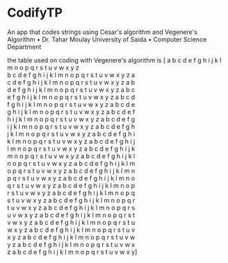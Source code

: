# CodifyTP
An app that codes strings using Cesar's algorithm and Vegenere's Algorithm
• Dr. Tahar Moulay University of Saida
• Computer Science Department

the table used on coding with Vegenere's algorithm is 
[ a  b  c  d  e  f  g  h  i  j  k  l  m  n  o  p  q  r  s  t  u  v  w  x  y  z  
  b  c  d  e  f  g  h  i  j  k  l  m  n  o  p  q  r  s  t  u  v  w  x  y  z  a  
  c  d  e  f  g  h  i  j  k  l  m  n  o  p  q  r  s  t  u  v  w  x  y  z  a  b  
  d  e  f  g  h  i  j  k  l  m  n  o  p  q  r  s  t  u  v  w  x  y  z  a  b  c  
  e  f  g  h  i  j  k  l  m  n  o  p  q  r  s  t  u  v  w  x  y  z  a  b  c  d  
  f  g  h  i  j  k  l  m  n  o  p  q  r  s  t  u  v  w  x  y  z  a  b  c  d  e  
  g  h  i  j  k  l  m  n  o  p  q  r  s  t  u  v  w  x  y  z  a  b  c  d  e  f  
  h  i  j  k  l  m  n  o  p  q  r  s  t  u  v  w  x  y  z  a  b  c  d  e  f  g  
  i  j  k  l  m  n  o  p  q  r  s  t  u  v  w  x  y  z  a  b  c  d  e  f  g  h  
  j  k  l  m  n  o  p  q  r  s  t  u  v  w  x  y  z  a  b  c  d  e  f  g  h  i  
  k  l  m  n  o  p  q  r  s  t  u  v  w  x  y  z  a  b  c  d  e  f  g  h  i  j  
  l  m  n  o  p  q  r  s  t  u  v  w  x  y  z  a  b  c  d  e  f  g  h  i  j  k  
  m  n  o  p  q  r  s  t  u  v  w  x  y  z  a  b  c  d  e  f  g  h  i  j  k  l  
  n  o  p  q  r  s  t  u  v  w  x  y  z  a  b  c  d  e  f  g  h  i  j  k  l  m  
  o  p  q  r  s  t  u  v  w  x  y  z  a  b  c  d  e  f  g  h  i  j  k  l  m  n  
  p  q  r  s  t  u  v  w  x  y  z  a  b  c  d  e  f  g  h  i  j  k  l  m  n  o  
  q  r  s  t  u  v  w  x  y  z  a  b  c  d  e  f  g  h  i  j  k  l  m  n  o  p  
  r  s  t  u  v  w  x  y  z  a  b  c  d  e  f  g  h  i  j  k  l  m  n  o  p  q  
  s  t  u  v  w  x  y  z  a  b  c  d  e  f  g  h  i  j  k  l  m  n  o  p  q  r  
  t  u  v  w  x  y  z  a  b  c  d  e  f  g  h  i  j  k  l  m  n  o  p  q  r  s  
  u  v  w  x  y  z  a  b  c  d  e  f  g  h  i  j  k  l  m  n  o  p  q  r  s  t  
  v  w  x  y  z  a  b  c  d  e  f  g  h  i  j  k  l  m  n  o  p  q  r  s  t  u  
  w  x  y  z  a  b  c  d  e  f  g  h  i  j  k  l  m  n  o  p  q  r  s  t  u  v  
  x  y  z  a  b  c  d  e  f  g  h  i  j  k  l  m  n  o  p  q  r  s  t  u  v  w  
  y  z  a  b  c  d  e  f  g  h  i  j  k  l  m  n  o  p  q  r  s  t  u  v  w  x  
  z  a  b  c  d  e  f  g  h  i  j  k  l  m  n  o  p  q  r  s  t  u  v  w  x  y]


